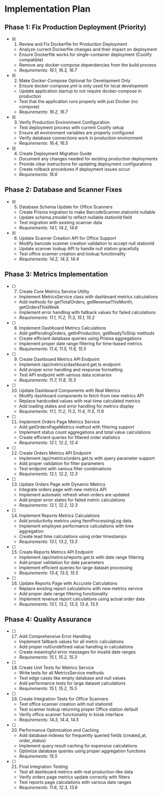 # Implementation Plan

## Phase 1: Fix Production Deployment (Priority)

- [x] 1. Review and Fix Dockerfile for Production Deployment







  - Analyze current Dockerfile changes and their impact on deployment
  - Ensure Dockerfile works for single-container deployment (Coolify compatible)
  - Remove any docker-compose dependencies from the build process
  - _Requirements: 16.1, 16.3, 16.7_

- [x] 2. Make Docker-Compose Optional for Development Only









  - Ensure docker-compose.yml is only used for local development
  - Update application startup to not require docker-compose in production
  - Test that the application runs properly with just Docker (no compose)
  - _Requirements: 16.2, 16.7_

- [x] 3. Verify Production Environment Configuration









  - Test deployment process with current Coolify setup
  - Ensure all environment variables are properly configured
  - Verify database connections work in production environment
  - _Requirements: 16.4, 16.5_

- [x] 4. Create Deployment Migration Guide





  - Document any changes needed for existing production deployments
  - Provide clear instructions for updating deployment configurations
  - Create rollback procedures if deployment issues occur
  - _Requirements: 16.6_

## Phase 2: Database and Scanner Fixes

- [x] 5. Database Schema Update for Office Scanners

  - Create Prisma migration to make BarcodeScanner.stationId nullable
  - Update schema.zmodel to reflect nullable stationId field
  - Test migration with existing scanner data
  - _Requirements: 14.1, 14.2, 14.6_

- [x] 6. Update Scanner Creation API for Office Support





  - Modify barcode scanner creation validation to accept null stationId
  - Update scanner lookup API to handle null station gracefully
  - Test office scanner creation and lookup functionality
  - _Requirements: 14.2, 14.3, 14.4_

## Phase 3: Metrics Implementation

- [ ] 7. Create Core Metrics Service Utility
  - Implement MetricsService class with dashboard metrics calculations
  - Add methods for getTotalOrders, getRevenueThisMonth, getOrdersThisWeek
  - Implement error handling with fallback values for failed calculations
  - _Requirements: 11.1, 11.2, 11.3, 15.1, 15.2_

- [ ] 8. Implement Dashboard Metrics Calculations
  - Add getPendingOrders, getInProduction, getReadyToShip methods
  - Create efficient database queries using Prisma aggregations
  - Implement proper date range filtering for time-based metrics
  - _Requirements: 11.4, 11.5, 11.6, 15.5_

- [ ] 9. Create Dashboard Metrics API Endpoint
  - Implement /api/metrics/dashboard.get.ts endpoint
  - Add proper error handling and response formatting
  - Test API endpoint with various data scenarios
  - _Requirements: 11.7, 11.8, 15.3_

- [ ] 10. Update Dashboard Components with Real Metrics
  - Modify dashboard components to fetch from new metrics API
  - Replace hardcoded values with real-time calculated metrics
  - Add loading states and error handling for metrics display
  - _Requirements: 11.1, 11.2, 11.3, 11.4, 11.5, 11.6_

- [ ] 11. Implement Orders Page Metrics Service
  - Add getOrdersPageMetrics method with filtering support
  - Implement status count aggregations and total value calculations
  - Create efficient queries for filtered order statistics
  - _Requirements: 12.1, 12.2, 12.4_

- [ ] 12. Create Orders Metrics API Endpoint
  - Implement /api/metrics/orders.get.ts with query parameter support
  - Add proper validation for filter parameters
  - Test endpoint with various filter combinations
  - _Requirements: 12.1, 12.2, 12.3_

- [ ] 13. Update Orders Page with Dynamic Metrics
  - Integrate orders page with new metrics API
  - Implement automatic refresh when orders are updated
  - Add proper error states for failed metric calculations
  - _Requirements: 12.1, 12.2, 12.3_

- [ ] 14. Implement Reports Metrics Calculations
  - Add productivity metrics using ItemProcessingLog data
  - Implement employee performance calculations with time aggregation
  - Create lead time calculations using order timestamps
  - _Requirements: 13.1, 13.2, 13.3_

- [ ] 15. Create Reports Metrics API Endpoint
  - Implement /api/metrics/reports.get.ts with date range filtering
  - Add proper validation for date parameters
  - Implement efficient queries for large dataset processing
  - _Requirements: 13.4, 13.5, 15.5_

- [ ] 16. Update Reports Page with Accurate Calculations
  - Replace existing report calculations with new metrics service
  - Add proper date range filtering functionality
  - Implement revenue report calculations using actual order data
  - _Requirements: 13.1, 13.2, 13.3, 13.4, 13.5_

## Phase 4: Quality Assurance

- [ ] 17. Add Comprehensive Error Handling
  - Implement fallback values for all metric calculations
  - Add proper null/undefined value handling in calculations
  - Create meaningful error messages for invalid date ranges
  - _Requirements: 15.1, 15.2, 15.3_

- [ ] 18. Create Unit Tests for Metrics Service
  - Write tests for all MetricsService methods
  - Test edge cases like empty database and null values
  - Add performance tests for large dataset calculations
  - _Requirements: 15.1, 15.2, 15.5_

- [ ] 19. Create Integration Tests for Office Scanners
  - Test office scanner creation with null stationId
  - Test scanner lookup returning proper Office station default
  - Verify office scanner functionality in kiosk interface
  - _Requirements: 14.3, 14.4, 14.5_

- [ ] 20. Performance Optimization and Caching
  - Add database indexes for frequently queried fields (created_at, order_status)
  - Implement query result caching for expensive calculations
  - Optimize database queries using proper aggregation functions
  - _Requirements: 15.5_

- [ ] 21. Final Integration Testing
  - Test all dashboard metrics with real production-like data
  - Verify orders page metrics update correctly with filters
  - Test reports page calculations with various date ranges
  - _Requirements: 11.8, 12.3, 13.6_